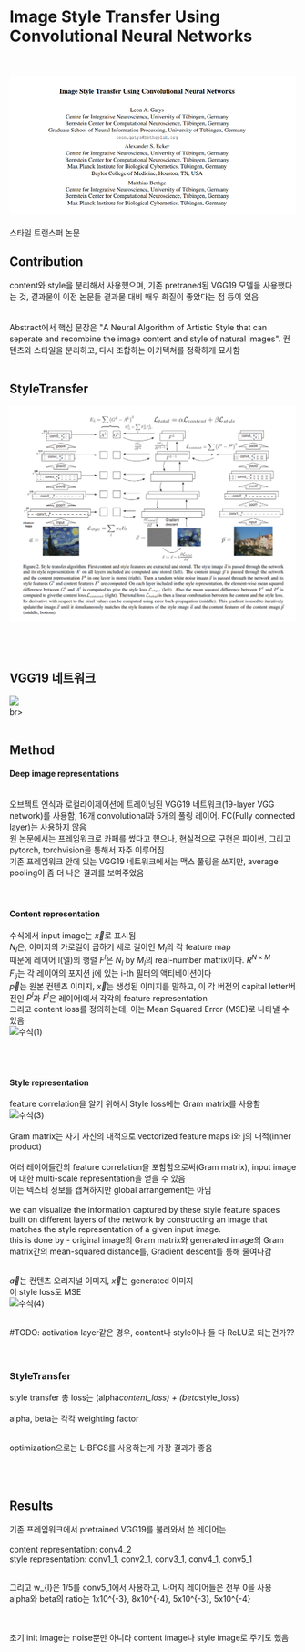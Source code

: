 # Image Style Transfer Using Convolutional Neural Networks
<br><br>
![](./imgs/title.png)<br><bR>
스타일 트랜스퍼 논문<br>
## Contribution
content와 style을 분리해서 사용했으며, 기존 pretraned된 VGG19 모델을 사용했다는 것, 결과물이 이전 논문들 결과물 대비 매우 화질이 좋았다는 점 등이 있음<br><br><br>
Abstract에서 핵심 문장은 "A Neural Algorithm of Artistic Style that can seperate and recombine the image content and style of natural images". 컨텐츠와 스타일을 분리하고, 다시 조합하는 아키텍쳐를 정확하게 묘사함<br><br>

## StyleTransfer
![](./imgs/fig2.png)<br><br><br><br>

## VGG19 네트워크
![](https://www.mdpi.com/agriengineering/agriengineering-04-00056/article_deploy/html/images/agriengineering-04-00056-g002.png)<br>br><br><br>


## Method
#### Deep image representations
<br>
오브젝트 인식과 로컬라이제이션에 트레이닝된 VGG19 네트워크(19-layer VGG network)를 사용함, 16개 convolutional과 5개의 풀링 레이어. FC(Fully connected layer)는 사용하지 않음<br>
원 논문에서는 프레임워크로 카페를 썼다고 했으나, 현실적으로 구현은 파이썬, 그리고 pytorch, torchvision을 통해서 자주 이루어짐<br>
기존 프레임워크 안에 있는 VGG19 네트워크에서는 맥스 풀링을 쓰지만, average pooling이 좀 더 나은 결과를 보여주었음<br><br><br>


#### Content representation
수식에서 input image는 $\vec{x}$로 표시됨<br> 
$N_l$은, 이미지의 가로길이 곱하기 세로 길이인 $M_l$의 각 feature map<br>
때문에 레이어 l(엘)의 행렬 $F^{l}$은 $N_l$ by $M_l$의 real-number matrix이다. $R^{N \times M}$<br>
$F_{ij}$는 각 레이어의 포지션 j에 있는 i-th 필터의 액티베이션이다<br>
$\vec{p}$는 원본 컨텐츠 이미지, $\vec{x}$는 생성된 이미지를 말하고, 이 각 버전의 capital letter버전인 $P^{l}$과 $F^{l}$은 레이어l에서 각각의 feature representation<br>
그리고 content loss를 정의하는데, 이는 Mean Squared Error (MSE)로 나타낼 수 있음<br>
![수식(1)]()<br><br><br><br>


#### Style representation
feature correlation을 알기 위해서 Style loss에는 Gram matrix를 사용함<br>
![수식(3)]()<br><br>
Gram matrix는 자기 자신의 내적으로 vectorized feature maps i와 j의 내적(inner product)<br><br>
여러 레이어들간의 feature correlation을 포함함으로써(Gram matrix), input image에 대한 multi-scale representation을 얻을 수 있음<br>
이는 텍스텨 정보를 캡쳐하지만 global arrangement는 아님<br><br>
we can visualize the information captured by these style feature spaces built on different layers of the network by constructing an image that matches the style representation of a given input image.<br>
this is done by - original image의 Gram matrix와 generated image의 Gram matrix간의 mean-squared distance를, Gradient descent를 통해 줄여나감<br><br>

$\vec{a}$는 컨텐츠 오리지널 이미지, $\vec{x}$는 generated 이미지<br>
이 style loss도 MSE<br>
![수식(4)]()<br><br>

#TODO: activation layer같은 경우, content나 style이나 둘 다 ReLU로 되는건가??<br><br><br>


### StyleTransfer
style transfer 총 loss는 (alpha*content_loss) + (beta*style_loss)<br><br>
alpha, beta는 각각 weighting factor<br><br>

optimization으로는 L-BFGS를 사용하는게 가장 결과가 좋음<br><br><br><br>


## Results
기존 프레임워크에서 pretrained VGG19를 불러와서 쓴 레이어는<br><br>
content representation: conv4_2<br>
style representation: conv1_1, conv2_1, conv3_1, conv4_1, conv5_1<br><br>

그리고 w_{l}은 1/5를 conv5_1에서 사용하고, 나머지 레이어들은 전부 0을 사용<br>
alpha와 beta의 ratio는 1x10^{-3}, 8x10^{-4}, 5x10^{-3}, 5x10^{-4}<br><br><br>

초기 init image는 noise뿐만 아니라 content image나 style image로 주기도 했음<br>
